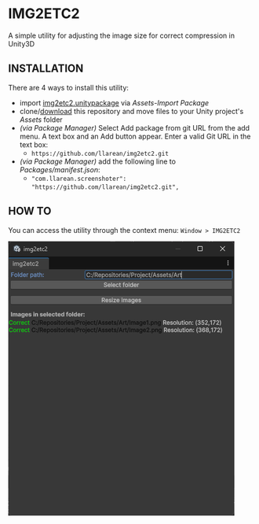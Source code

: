 # IMG2ETC2

A simple utility for adjusting the image size for correct compression in Unity3D

## INSTALLATION

There are 4 ways to install this utility:

- import [img2etc2.unitypackage](https://github.com/llarean/img2etc2/releases) via *Assets-Import Package*
- clone/[download](https://github.com/llarean/img2etc2/archive/master.zip) this repository and move files to your Unity project's *Assets* folder
- *(via Package Manager)* Select Add package from git URL from the add menu. A text box and an Add button appear. Enter a valid Git URL in the text box:
    - `https://github.com/llarean/img2etc2.git`
- *(via Package Manager)* add the following line to *Packages/manifest.json*:
    - `"com.llarean.screenshoter": "https://github.com/llarean/img2etc2.git",`

## HOW TO

You can access the utility through the context menu:
`Window > IMG2ETC2`  

![Window](https://github.com/LLarean/img2etc2/blob/main/Preview.png?raw=true)